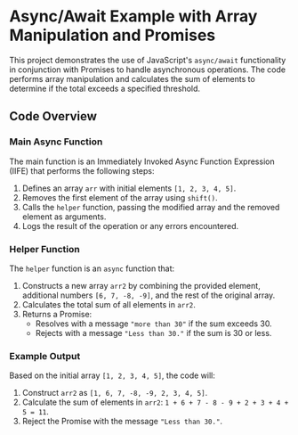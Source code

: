 # Async/Await Example with Array Manipulation and Promises

This project demonstrates the use of JavaScript's `async/await` functionality in conjunction with Promises to handle asynchronous operations. The code performs array manipulation and calculates the sum of elements to determine if the total exceeds a specified threshold.

## Code Overview

### Main Async Function

The main function is an Immediately Invoked Async Function Expression (IIFE) that performs the following steps:
1. Defines an array `arr` with initial elements `[1, 2, 3, 4, 5]`.
2. Removes the first element of the array using `shift()`.
3. Calls the `helper` function, passing the modified array and the removed element as arguments.
4. Logs the result of the operation or any errors encountered.

### Helper Function

The `helper` function is an `async` function that:
1. Constructs a new array `arr2` by combining the provided element, additional numbers `[6, 7, -8, -9]`, and the rest of the original array.
2. Calculates the total sum of all elements in `arr2`.
3. Returns a Promise:
   - Resolves with a message `"more than 30"` if the sum exceeds 30.
   - Rejects with a message `"Less than 30."` if the sum is 30 or less.

### Example Output

Based on the initial array `[1, 2, 3, 4, 5]`, the code will:
1. Construct `arr2` as `[1, 6, 7, -8, -9, 2, 3, 4, 5]`.
2. Calculate the sum of elements in `arr2`: `1 + 6 + 7 - 8 - 9 + 2 + 3 + 4 + 5 = 11`.
3. Reject the Promise with the message `"Less than 30."`.
